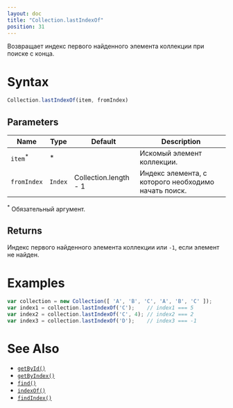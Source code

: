 ```yaml
---
layout: doc
title: "Collection.lastIndexOf"
position: 31
---
```


Возвращает индекс первого найденного элемента коллекции при поиске с конца.

# Syntax

```js
Collection.lastIndexOf(item, fromIndex)
```

## Parameters

|Name|Type|Default|Description|
|----|----|-------|-----------|
|`item`<sup>*</sup>|&#42;| |Искомый элемент коллекции.|
|`fromIndex`|`Index`|Collection.length - 1|Индекс элемента, с которого необходимо начать поиск.|

<sup>*</sup> Обязательный аргумент.

## Returns

Индекс первого найденного элемента коллекции или `-1`, если элемент не найден.

# Examples

```js
var collection = new Collection([ 'A', 'B', 'C', 'A', 'B', 'C' ]);
var index1 = collection.lastIndexOf('C');    // index1 === 5
var index2 = collection.lastIndexOf('C', 4); // index2 === 2
var index3 = collection.lastIndexOf('D');    // index3 === -1
```

# See Also

* [`getById()`](../Collection.getById/)
* [`getByIndex()`](../Collection.getByIndex/)
* [`find()`](../Collection.find/)
* [`indexOf()`](../Collection.indexOf/)
* [`findIndex()`](../Collection.findIndex/)

